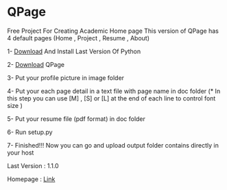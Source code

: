 # QPage
Free Project For Creating  Academic Home page
This version of QPage has 4 default pages (Home , Project , Resume , About)

1- [Download](https://www.python.org/downloads/) And Install Last Version Of Python

2- [Download](https://github.com/sepandhaghighi/qpage/archive/v1.1.zip) QPage

3- Put your profile picture in image folder

4- Put your each page detail in a text file with page name in doc folder (* In this step you can use [M] , [S] or [L] at the end of each line to control font size )

5- Put your resume file (pdf format) in doc folder

6- Run setup.py

7- Finished!!! Now you can go and upload output folder contains directly in your host

Last Version : 1.1.0        

Homepage : [Link](http://sepandhaghighi.github.io/qpage/page.html)

